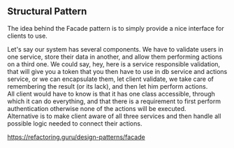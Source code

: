 ## Structural Pattern

The idea behind the Facade pattern is to simply provide a nice interface for clients to use.

Let's say our system has several components. We have to validate users in one service, store their data in another, and allow them performing actions on a third one. We could say, hey, here is a service responsible validation, that will give you a token that you then have to use in db service and actions service, or we can encapsulate them, let client validate, we take care of remembering the result (or its lack), and then let him perform actions.\
All client would have to know is that it has one class accessible, through which it can do everything, and that there is a requirement to first perform authentication otherwise none of the actions will be executed.\
Alternative is to make client aware of all three services and then handle all possible logic needed to connect their actions.

https://refactoring.guru/design-patterns/facade